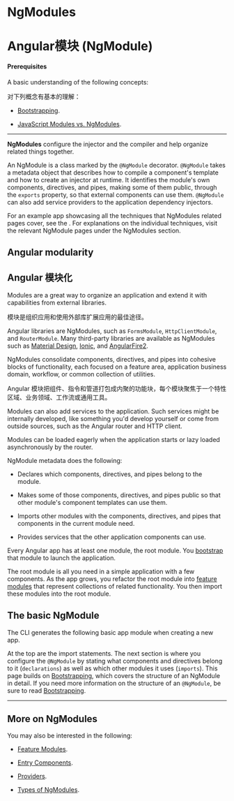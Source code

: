 # NgModules

# Angular模块 (NgModule)

#### Prerequisites

A basic understanding of the following concepts:

对下列概念有基本的理解：

* [Bootstrapping](guide/bootstrapping).

* [JavaScript Modules vs. NgModules](guide/ngmodule-vs-jsmodule).

<hr>

**NgModules** configure the injector and the compiler and help organize related things together.

An NgModule is a class marked by the `@NgModule` decorator.
`@NgModule` takes a metadata object that describes how to compile a component's template and how to create an injector at runtime.
It identifies the module's own components, directives, and pipes,
making some of them public, through the `exports` property, so that external components can use them.
`@NgModule` can also add service providers to the application dependency injectors.

For an example app showcasing all the techniques that NgModules related pages
cover, see the <live-example></live-example>. For explanations on the individual techniques, visit the relevant NgModule pages under the NgModules
section.

## Angular modularity

## Angular 模块化

Modules are a great way to organize an application and extend it with capabilities from external libraries.

模块是组织应用和使用外部库扩展应用的最佳途径。

Angular libraries are NgModules, such as `FormsModule`, `HttpClientModule`, and `RouterModule`.
Many third-party libraries are available as NgModules such as
<a href="https://material.angular.io/">Material Design</a>,
<a href="http://ionicframework.com/">Ionic</a>, and
<a href="https://github.com/angular/angularfire2">AngularFire2</a>.

NgModules consolidate components, directives, and pipes into
cohesive blocks of functionality, each focused on a
feature area, application business domain, workflow, or common collection of utilities.

Angular 模块把组件、指令和管道打包成内聚的功能块，每个模块聚焦于一个特性区域、业务领域、工作流或通用工具。

Modules can also add services to the application.
Such services might be internally developed, like something you'd develop yourself or come from outside sources, such as the Angular router and HTTP client.

Modules can be loaded eagerly when the application starts or lazy loaded asynchronously by the router.

NgModule metadata does the following:

* Declares which components, directives, and pipes belong to the module.

* Makes some of those components, directives, and pipes public so that other module's component templates can use them.

* Imports other modules with the components, directives, and pipes that components in the current module need.

* Provides services that the other application components can use.

Every Angular app has at least one module, the root module.
You [bootstrap](guide/bootstrapping) that module to launch the application.

The root module is all you need in a simple application with a few components.
As the app grows, you refactor the root module into [feature modules](guide/feature-modules)
that represent collections of related functionality.
You then import these modules into the root module.

## The basic NgModule

The CLI generates the following basic app module when creating a new app.

<code-example path="bootstrapping/src/app/app.module.ts" region="whole-ngmodule" title="src/app/app.module.ts" linenums="false">

</code-example>

At the top are the import statements. The next section is where you configure the `@NgModule` by stating what components and directives belong to it (`declarations`) as well as which other modules it uses (`imports`). This page builds on [Bootstrapping](guide/bootstrapping), which covers the structure of an NgModule in detail. If you need more information on the structure of an `@NgModule`, be sure to read [Bootstrapping](guide/bootstrapping).

<hr />

## More on NgModules

You may also be interested in the following:

* [Feature Modules](guide/feature-modules).

* [Entry Components](guide/entry-components).

* [Providers](guide/providers).

* [Types of NgModules](guide/module-types).
